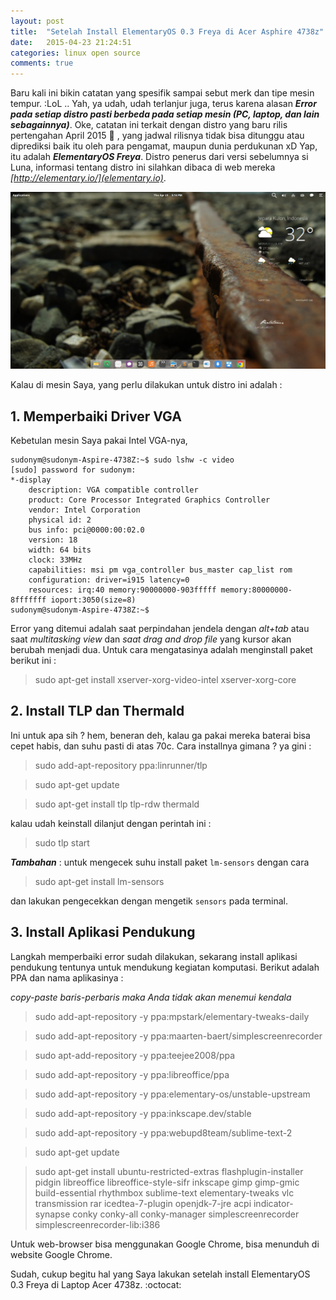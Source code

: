 ```yaml
---
layout: post
title:  "Setelah Install ElementaryOS 0.3 Freya di Acer Asphire 4738z"
date:   2015-04-23 21:24:51
categories: linux open source
comments: true
---
```

Baru kali ini bikin catatan yang spesifik sampai sebut merk dan tipe mesin tempur. :LoL .. Yah, ya udah, udah terlanjur juga, terus karena alasan **_Error pada setiap distro pasti berbeda pada setiap mesin (PC, laptop, dan lain sebagainnya)_**. Oke, catatan ini terkait dengan distro yang baru rilis pertengahan April 2015 :tada: , yang jadwal rilisnya tidak bisa ditunggu atau diprediksi baik itu oleh para pengamat, maupun dunia perdukunan xD Yap, itu adalah **_ElementaryOS Freya_**. Distro penerus dari versi sebelumnya si Luna, informasi tentang distro ini silahkan dibaca di web mereka _[http://elementary.io/](elementary.io)_.

![tampilan ElementaryOS Freya di mesin Saya](/images/5.png)

Kalau di mesin Saya, yang perlu dilakukan untuk distro ini adalah :

## 1. **Memperbaiki Driver VGA**

Kebetulan mesin Saya pakai Intel VGA-nya, 


	sudonym@sudonym-Aspire-4738Z:~$ sudo lshw -c video
	[sudo] password for sudonym: 
  	*-display               
   	    description: VGA compatible controller
   	    product: Core Processor Integrated Graphics Controller
   	    vendor: Intel Corporation
   	    physical id: 2
   	    bus info: pci@0000:00:02.0
   	    version: 18
   	    width: 64 bits
   	    clock: 33MHz
   	    capabilities: msi pm vga_controller bus_master cap_list rom
   	    configuration: driver=i915 latency=0
   	    resources: irq:40 memory:90000000-903fffff memory:80000000-8fffffff ioport:3050(size=8)
	sudonym@sudonym-Aspire-4738Z:~$


Error yang ditemui adalah saat perpindahan jendela dengan _alt+tab_ atau saat _multitasking view_ dan _saat drag and drop file_ yang kursor akan berubah menjadi dua. Untuk cara mengatasinya adalah menginstall paket berikut ini :

> sudo apt-get install xserver-xorg-video-intel xserver-xorg-core

## 2. **Install TLP dan Thermald**

Ini untuk apa sih ? hem, beneran deh, kalau ga pakai mereka baterai bisa cepet habis, dan suhu pasti di atas 70c. Cara installnya gimana ? ya gini :

> sudo add-apt-repository ppa:linrunner/tlp

> sudo apt-get update

> sudo apt-get install tlp tlp-rdw thermald

kalau udah keinstall dilanjut dengan perintah ini :

> sudo tlp start

_**Tambahan**_ : untuk mengecek suhu install paket ``lm-sensors`` dengan cara 

> sudo apt-get install lm-sensors

dan lakukan pengecekkan dengan mengetik ``sensors`` pada terminal.

## 3. **Install Aplikasi Pendukung**

Langkah memperbaiki error sudah dilakukan, sekarang install aplikasi pendukung tentunya untuk mendukung kegiatan komputasi. Berikut adalah PPA dan nama aplikasinya : 

_copy-paste baris-perbaris maka Anda tidak akan menemui kendala_

> sudo add-apt-repository -y ppa:mpstark/elementary-tweaks-daily

> sudo add-apt-repository -y ppa:maarten-baert/simplescreenrecorder

> sudo apt-add-repository -y ppa:teejee2008/ppa

> sudo add-apt-repository -y ppa:libreoffice/ppa

> sudo add-apt-repository -y ppa:elementary-os/unstable-upstream

> sudo add-apt-repository -y ppa:inkscape.dev/stable

> sudo add-apt-repository -y ppa:webupd8team/sublime-text-2

> sudo apt-get update

> sudo apt-get install ubuntu-restricted-extras flashplugin-installer pidgin libreoffice libreoffice-style-sifr inkscape gimp gimp-gmic build-essential rhythmbox sublime-text elementary-tweaks vlc transmission rar icedtea-7-plugin openjdk-7-jre acpi indicator-synapse conky conky-all conky-manager simplescreenrecorder simplescreenrecorder-lib:i386

Untuk web-browser bisa menggunakan Google Chrome, bisa menunduh di website Google Chrome.

Sudah, cukup begitu hal yang Saya lakukan setelah install ElementaryOS 0.3 Freya di Laptop Acer 4738z. :octocat: